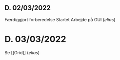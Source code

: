 ## D. 02/03/2022
Færdiggjort forberedelse
Startet Arbejde på GUI (*elias*)

# D. 03/03/2022
Se [[Grid]] (*elias*)

